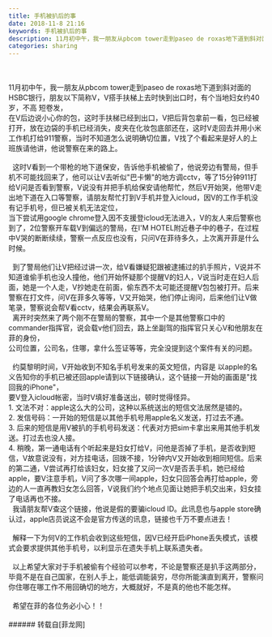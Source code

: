 ```yaml
---
title: 手机被扒后的事
date: 2018-11-8 21:16
keywords: 手机被扒后的事
description: 11月初中午，我一朋友从pbcom tower走到paseo de roxas地下道到斜对面的HSBC银行，朋友以下简称V，V搭手扶梯上去时快到出口时，有个当地妇女约40岁，不高 短卷发，在V后边说小心你的包，这时手扶梯已经到出口，V把后背包拿前一看，包已经被打开，放在边袋的手机已经消失，皮夹在化妆包底部还在，这时V走回去并用小米工作机打给911警察，当时不知道怎么说明确切位置，V找了个看起来是好人的上班族请他讲，他说警察在来的路上。  这时V看到一个带枪的地下道保安，告诉他手机被偷了，他说旁边有警局，但手机不可能找回来了，他可以让V去听似"巴卡懒"的地方调cctv，等了15分钟911打给V问是否看到警察，V说没有并把手机给保安请他帮忙，然后V开始哭，他带V走出地下道在入口等警察，请朋友帮忙打到V手机并登入icloud，因V的工作手机没有记手机号，但已被关机无法定位，当下尝试用google chrome登入因不支援登icloud无法进入，V的友人来后警察也到了，2位警察开车载V到偏远的警局，在I'M HOTEL附近巷子中的巷子，在过程中V哭的断断续续，警察一点反应也没有，只问V在菲待多久，上次离开菲是什么时候。  到了警局他们让V把经过讲一次，给V看嫌疑犯跟被逮捕过的扒手照片，V说并不知道谁偷手机也没人撞他，他们开始怀疑那个提醒V的妇人，V说当时走在妇人后面，她是一个人走，V抄她走在前面，偷东西不太可能还提醒V包包被打开。后来警察在打文件，问V在菲多久等等，V又开始哭，他们停止询问，后来他们让V做笔录，警察说会帮V看cctv，结果会再联系V。  离开时突然来了两个刚不在警局的警察，其中一个是其他警察口中的commander指挥官，说会载v他们回去，路上坐副驾的指挥官只关心V和他朋友在菲的身份，公司位置，公司名，住哪，拿什么签证等等，完全没提到这个案件有关的问题。  约莫黎明时间，V开始收到不知名手机号发来的英文短信，内容是 以apple的名义告知你的手机已被还回apple请到以下链接确认，这个链接一开始的画面是"找回我的iPhone"，要V登入icloud帐密，当时V填好准备送出，顿时觉得怪异。1. 文法不对：apple这么大的公司，这种以系统送出的短信文法居然是错的。2. 发信号码：一开始的短信是以其他手机号用apple名义发送，打过去不通。3. 后来的短信是用V被扒的手机号码发送：代表对方把sim卡拿出来用其他手机发送。打过去也没人接。4. 稍晚，第一通电话有个听起来是妇女打给V，问他是否掉了手机，是否收到短信，V故意说没有，对方挂电话，回拨不接，1分钟内V又开始收到相同短信。后来的第二通，V尝试再打给该妇女，妇女接了又问一次V是否丢手机，她已经给apple，要V注意手机，V问了多次哪一间apple，妇女只回答会再打给apple，旁边的人一直再教妇女怎么回答，V说我们约个地点见面让她把手机交出来，妇女挂了电话再也不接。  我请朋友帮V查这个链接，他说是假的要骗icloud ID。此讯息也与apple store确认过，apple店员说这不会是官方传送的讯息，链接也千万不要点进去！  解释一下为何V的工作机会收到这些短信，因V已经开启iPhone丢失模式，该模式会要求提供其他手机号，以利显示在遗失手机上联系遗失者。  以上希望大家对于手机被偷有个经验可以参考，不论是警察还是扒手这两部分，毕竟不是在自己国家，在别人手上，能低调能装穷，尽你所能演直到离开，警察问你住哪在哪工作不用回确切的地方，大概就好，不是真的他也不能怎样。  希望在菲的各位务必小心！！
categories: sharing
---
```

<td class="t_f" id="postmessage_2240956">

<br/>
<br/>
11月初中午，我一朋友从pbcom tower走到paseo de roxas地下道到斜对面的HSBC银行，朋友以下简称V，V搭手扶梯上去时快到出口时，有个当地妇女约40岁，不高 短卷发，<br/>
在V后边说小心你的包，这时手扶梯已经到出口，V把后背包拿前一看，包已经被打开，放在边袋的手机已经消失，皮夹在化妆包底部还在，这时V走回去并用小米工作机打给911警察，当时不知道怎么说明确切位置，V找了个看起来是好人的上班族请他讲，他说警察在来的路上。<br/>
<br/>
  这时V看到一个带枪的地下道保安，告诉他手机被偷了，他说旁边有警局，但手机不可能找回来了，他可以让V去听似"巴卡懒"的地方调cctv，等了15分钟911打给V问是否看到警察，V说没有并把手机给保安请他帮忙，然后V开始哭，他带V走出地下道在入口等警察，请朋友帮忙打到V手机并登入icloud，因V的工作手机没有记手机号，但已被关机无法定位，<br/>
当下尝试用google chrome登入因不支援登icloud无法进入，V的友人来后警察也到了，2位警察开车载V到偏远的警局，在I'M HOTEL附近巷子中的巷子，在过程中V哭的断断续续，警察一点反应也没有，只问V在菲待多久，上次离开菲是什么时候。<br/>
<br/>
  到了警局他们让V把经过讲一次，给V看嫌疑犯跟被逮捕过的扒手照片，V说并不知道谁偷手机也没人撞他，他们开始怀疑那个提醒V的妇人，V说当时走在妇人后面，她是一个人走，V抄她走在前面，偷东西不太可能还提醒V包包被打开。后来警察在打文件，问V在菲多久等等，V又开始哭，他们停止询问，后来他们让V做笔录，警察说会帮V看cctv，结果会再联系V。<br/>
  离开时突然来了两个刚不在警局的警察，其中一个是其他警察口中的commander指挥官，说会载v他们回去，路上坐副驾的指挥官只关心V和他朋友在菲的身份，<br/>
公司位置，公司名，住哪，拿什么签证等等，完全没提到这个案件有关的问题。<br/>
<br/>
  约莫黎明时间，V开始收到不知名手机号发来的英文短信，内容是 以apple的名义告知你的手机已被还回apple请到以下链接确认，这个链接一开始的画面是"找回我的iPhone"，<br/>
要V登入icloud帐密，当时V填好准备送出，顿时觉得怪异。<br/>
1. 文法不对：apple这么大的公司，这种以系统送出的短信文法居然是错的。<br/>
2. 发信号码：一开始的短信是以其他手机号用apple名义发送，打过去不通。<br/>
3. 后来的短信是用V被扒的手机号码发送：代表对方把sim卡拿出来用其他手机发送。打过去也没人接。<br/>
4. 稍晚，第一通电话有个听起来是妇女打给V，问他是否掉了手机，是否收到短信，V故意说没有，对方挂电话，回拨不接，1分钟内V又开始收到相同短信。后来的第二通，V尝试再打给该妇女，妇女接了又问一次V是否丢手机，她已经给apple，要V注意手机，V问了多次哪一间apple，妇女只回答会再打给apple，旁边的人一直再教妇女怎么回答，V说我们约个地点见面让她把手机交出来，妇女挂了电话再也不接。<br/>
  我请朋友帮V查这个链接，他说是假的要骗icloud ID。此讯息也与apple store确认过，apple店员说这不会是官方传送的讯息，链接也千万不要点进去！<br/>
<br/>
  解释一下为何V的工作机会收到这些短信，因V已经开启iPhone丢失模式，该模式会要求提供其他手机号，以利显示在遗失手机上联系遗失者。<br/>
<br/>
  以上希望大家对于手机被偷有个经验可以参考，不论是警察还是扒手这两部分，毕竟不是在自己国家，在别人手上，能低调能装穷，尽你所能演直到离开，警察问你住哪在哪工作不用回确切的地方，大概就好，不是真的他也不能怎样。<br/>
<br/>
  希望在菲的各位务必小心！！<br/>
<br/>
</td>
###### 转载自[菲龙网]